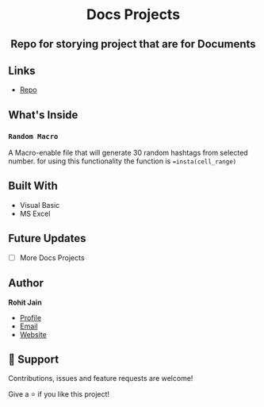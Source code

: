 <h1 align="center">Docs Projects</h1>

## <p align="center">Repo for storying project that are for Documents</p>

## Links

- [Repo](https://github.com/Rohit19060/Docs-Projects "Docs Projects Repo")

## What's Inside

### `Random Macro`

A Macro-enable file that will generate 30 random hashtags from selected number.
for using this functionality the function is `=insta(cell_range)`

## Built With

- Visual Basic
- MS Excel

## Future Updates

- [ ] More Docs Projects

## Author

**Rohit Jain**

- [Profile](https://github.com/rohit19060 "Rohit jain")
- [Email](mailto:rohitjain19060@gmail.com?subject=Hi%20from%20Bookmark%20Store "Hi!")
- [Website](https://kingtechnologies.in "Welcome")

## 🤝 Support

Contributions, issues and feature requests are welcome!

Give a ⭐️ if you like this project!
